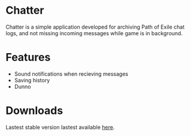 # Chatter
Chatter is a simple application developed for archiving Path of Exile chat logs, and not missing incoming messages while game is in background.

# Features
* Sound notifications when recieving messages
* Saving history
* Dunno

# Downloads
Lastest stable version lastest available [here](https://github.com/dotfry/Chatter/releases).